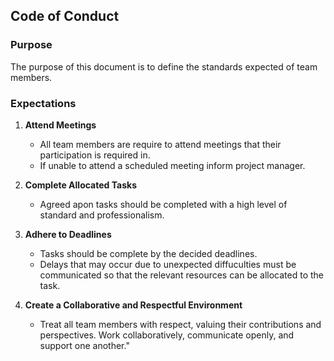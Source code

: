 ## Code of Conduct
### Purpose
The purpose of this document is to define the standards expected of team members.

### Expectations
1. **Attend Meetings**
   - All team members are require to attend meetings that their participation is required in.
   - If unable to attend a scheduled meeting inform project manager.

2. **Complete Allocated Tasks**
   - Agreed apon tasks should be completed with a high level of standard and professionalism.

3. **Adhere to Deadlines**
   - Tasks should be complete by the decided deadlines.
   - Delays that may occur due to unexpected diffuculties must be communicated so that the relevant resources can be allocated to the task.

4. **Create a Collaborative and Respectful Environment**
   - Treat all team members with respect, valuing their contributions and perspectives.  Work collaboratively, communicate openly, and support one another."
